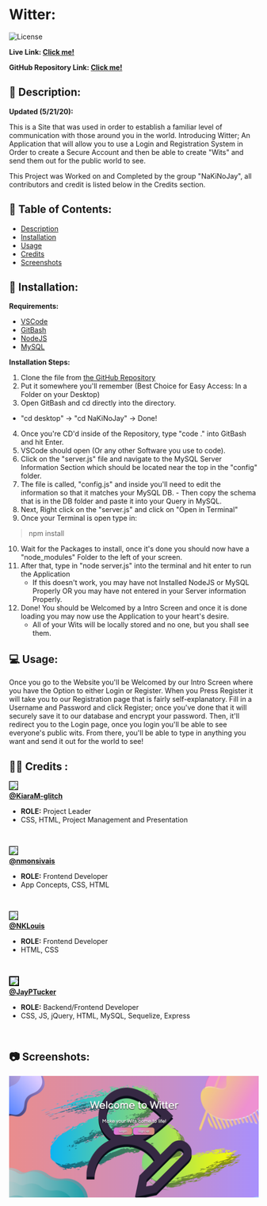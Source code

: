 # Witter: 
![License](https://img.shields.io/badge/License-CCL-brightgreen) 

**Live Link: [Click me!](https://nakinojay.herokuapp.com/)** 
 
**GitHub Repository Link: [Click me!](https://github.com/KiaraM-glitch/NaKiNoJay)** 
 
## 📄 Description: <a name='description'></a> 
**Updated (5/21/20):**

This is a Site that was used in order to establish a familiar level of communication with those around you in the world.  Introducing Witter; An Application that will allow you to use a Login and Registration System in Order to create a Secure Account and then be able to create "Wits" and send them out for the public world to see.  

This Project was Worked on and Completed by the group "NaKiNoJay", all contributors and credit is listed below in the Credits section.
 
## 📖 Table of Contents: 
- [Description](#description) 
- [Installation](#installation) 
- [Usage](#usage) 
- [Credits](#credits) 
- [Screenshots](#screenshots) 

 
## 🔌 Installation: <a name='installation'></a> 

**Requirements:**
- [VSCode](https://code.visualstudio.com/)
- [GitBash](https://git-scm.com/downloads)
- [NodeJS](https://nodejs.org/en/)
- [MySQL](https://dev.mysql.com/downloads/windows/installer/8.0.html)

**Installation Steps:**
1. Clone the file from [the GitHub Repository](https://github.com/KiaraM-glitch/NaKiNoJay)
2. Put it somewhere you'll remember (Best Choice for Easy Access: In a Folder on your Desktop)
3. Open GitBash and cd directly into the directory.
- "cd desktop" -> "cd NaKiNoJay" -> Done!
4. Once you're CD'd inside of the Repository, type "code ." into GitBash and hit Enter.
5. VSCode should open (Or any other Software you use to code).
6. Click on the "server.js" file and navigate to the MySQL Server Information Section which should be located near the top in the "config" folder.
7. The file is called, "config.js" and inside you'll need to edit the information so that it matches your MySQL DB. - Then copy the schema that is
in the DB folder and paste it into your Query in MySQL.
8. Next, Right click on the "server.js" and click on "Open in Terminal"
9. Once your Terminal is open type in:

> npm install

10. Wait for the Packages to install, once it's done you should now have a "node_modules" Folder to the left of your screen.
11. After that, type in "node server.js" into the terminal and hit enter to run the Application
    - If this doesn't work, you may have not Installed NodeJS or MySQL Properly OR you may have not entered in your Server information Properly.
12. Done! You should be Welcomed by a Intro Screen and once it is done loading you may now use the Application to your heart's desire.
    - All of your Wits will be locally stored and no one, but you shall see them.
 
## 💻 Usage: <a name='usage'></a> 
 
Once you go to the Website you'll be Welcomed by our Intro Screen where you have the Option to either Login or Register.  When you Press Register it will take you to our Registration page that is fairly self-explanatory.  Fill in a Username and Password and click Register; once you've done that it will securely save it to our database and encrypt your password.  Then, it'll redirect you to the Login page, once you login you'll be able to see everyone's public wits.  From there, you'll be able to type in anything you want and send it out for the world to see!
 
## 👨‍💼 Credits <a name='credits'></a>: 
 
<img src="https://avatars1.githubusercontent.com/u/60331626?s=400&u=46cffda8c75e6d33d7c837d0398ada93844e637f&v=4" width="70" style="border: 1px solid black"></img><br>
<a href="https://github.com/KiaraM-glitch"><b>@KiaraM-glitch</b></a>
<ul>
    <li><b>ROLE:</b> Project Leader</li>
    <li>CSS, HTML, Project Management and Presentation</li>
</ul>
<br>

<img src="https://avatars2.githubusercontent.com/u/60205840?s=400&u=6b34b4599c5b54a0157794d564a7d663ba85bed6&v=4" width="70" style="border: 1px solid black"></img><br>
<a href="https://github.com/nmonsivais"><b>@nmonsivais</b></a>
<ul>
    <li><b>ROLE:</b> Frontend Developer</li>
    <li>App Concepts, CSS, HTML</li>
</ul>
<br>

<img src="https://avatars1.githubusercontent.com/u/58704859?s=400&u=6adacae3bbfcc4293a859a3550492beb678318a9&v=4" width="70" style="border: 1px solid black"></img><br>
<a href="https://github.com/NKLouis"><b>@NKLouis</b></a>
<ul>
    <li><b>ROLE:</b> Frontend Developer</li>
    <li>HTML, CSS</li>
</ul>
<br>

<img src="https://avatars3.githubusercontent.com/u/58493507?s=460&u=263ac14280eff2f063c0507859985bb7750aaa00&v=4" width="70" style="border: 2px solid black"></img><br>
<a href="https://github.com/JayPTucker"><b>@JayPTucker</b></a>
<ul>
    <li><b>ROLE:</b> Backend/Frontend Developer</li>
    <li>CSS, JS, jQuery, HTML, MySQL, Sequelize, Express</li>
</ul>
<br>

<style> 

</style>
 
## 📷 Screenshots: <a name='screenshots'></a>
![Example](/public/img/example.png)